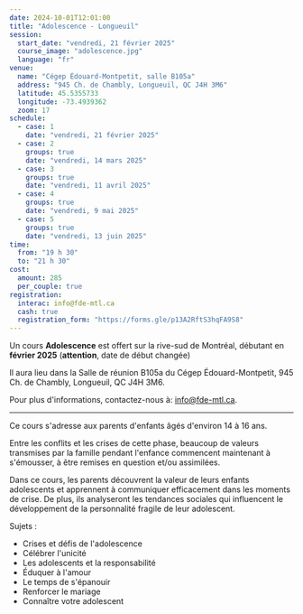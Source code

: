 ```yaml
---
date: 2024-10-01T12:01:00
title: "Adolescence - Longueuil"
session:
  start_date: "vendredi, 21 février 2025"
  course_image: "adolescence.jpg"
  language: "fr"
venue:
  name: "Cégep Édouard-Montpetit, salle B105a"
  address: "945 Ch. de Chambly, Longueuil, QC J4H 3M6"
  latitude: 45.5355733
  longitude: -73.4939362
  zoom: 17
schedule:
  - case: 1
    date: "vendredi, 21 février 2025"
  - case: 2
    groups: true
    date: "vendredi, 14 mars 2025"
  - case: 3
    groups: true
    date: "vendredi, 11 avril 2025"
  - case: 4
    groups: true
    date: "vendredi, 9 mai 2025"
  - case: 5
    groups: true
    date: "vendredi, 13 juin 2025"
time:
  from: "19 h 30"
  to: "21 h 30"
cost:
  amount: 285
  per_couple: true
registration:
  interac: info@fde-mtl.ca
  cash: true
  registration_form: "https://forms.gle/p13A2RftS3hqFA9S8"
---
```


Un cours **Adolescence** est offert sur la rive-sud de Montréal, débutant en **février 2025** (**attention**, date de début changée)

Il aura lieu dans la Salle de réunion B105a du Cégep Édouard-Montpetit, 945 Ch. de Chambly, Longueuil, QC J4H 3M6.

Pour plus d'informations, contactez-nous à: [info@fde-mtl.ca](mailto:info@fde-mtl.ca).

---
Ce cours s'adresse aux parents d'enfants âgés d'environ 14 à 16 ans.

Entre les conflits et les crises de cette phase, beaucoup de valeurs transmises
par la famille pendant l'enfance commencent maintenant à s'émousser, à être remises en question et/ou assimilées.

Dans ce cours, les parents découvrent la valeur de leurs enfants adolescents et
apprennent à communiquer efficacement dans les moments de crise. De plus, ils
analyseront les tendances sociales qui influencent le développement de la personnalité fragile de leur adolescent.

Sujets :

* Crises et défis de l'adolescence
* Célébrer l'unicité
* Les adolescents et la responsabilité
* Éduquer à l'amour
* Le temps de s'épanouir
* Renforcer le mariage
* Connaître votre adolescent

<!--more-->

